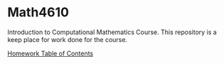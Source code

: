 # Math4610

Introduction to Computational Mathematics Course. This repository is a keep place for work done for the course.

[Homework Table of Contents](https://github.com/clarissalabrum/math4610/blob/master/homework/hm_toc/homeworkTableContents.md)
